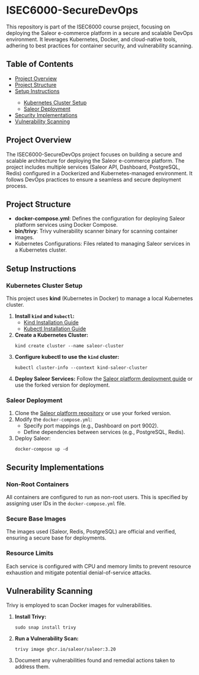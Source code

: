 <h1>ISEC6000-SecureDevOps</h1>

<p>This repository is part of the ISEC6000 course project, focusing on deploying the Saleor e-commerce platform in a secure and scalable DevOps environment. It leverages Kubernetes, Docker, and cloud-native tools, adhering to best practices for container security, and vulnerability scanning.</p>
<h2>Table of Contents</h2>
<ul>
  <li><a href="#project-overview">Project Overview</a></li>
  <li><a href="#project-structure">Project Structure</a></li>
  <li><a href="#setup-instructions">Setup Instructions</a></li>
  <ul>
    <li><a href="#kubernetes-cluster-setup">Kubernetes Cluster Setup</a></li>
    <li><a href="#saleor-deployment">Saleor Deployment</a></li>
  </ul>
  <li><a href="#security-implementations">Security Implementations</a></li>
  <li><a href="#vulnerability-scanning">Vulnerability Scanning</a></li>
</ul>

<h2 id="project-overview">Project Overview</h2>
<p>The ISEC6000-SecureDevOps project focuses on building a secure and scalable architecture for deploying the Saleor e-commerce platform. The project includes multiple services (Saleor API, Dashboard, PostgreSQL, Redis) configured in a Dockerized and Kubernetes-managed environment. It follows DevOps practices to ensure a seamless and secure deployment process.</p>

<h2 id="project-structure">Project Structure</h2>
<ul>
  <li><strong>docker-compose.yml</strong>: Defines the configuration for deploying Saleor platform services using Docker Compose.</li>
  <li><strong>bin/trivy</strong>: Trivy vulnerability scanner binary for scanning container images.</li>
  <li>Kubernetes Configurations: Files related to managing Saleor services in a Kubernetes cluster.</li>
</ul>

<h2 id="setup-instructions">Setup Instructions</h2>

<h3 id="kubernetes-cluster-setup">Kubernetes Cluster Setup</h3>
<p>This project uses <strong>kind</strong> (Kubernetes in Docker) to manage a local Kubernetes cluster.</p>

<ol>
  <li><strong>Install <code>kind</code> and <code>kubectl</code>:</strong>
    <ul>
      <li><a href="https://kind.sigs.k8s.io/docs/user/quick-start/">Kind Installation Guide</a></li>
      <li><a href="https://kubernetes.io/docs/tasks/tools/install-kubectl/">Kubectl Installation Guide</a></li>
    </ul>
  </li>
  <li><strong>Create a Kubernetes Cluster:</strong>
    <pre><code>kind create cluster --name saleor-cluster</code></pre>
  </li>
  <li><strong>Configure kubectl to use the <code>kind</code> cluster:</strong>
    <pre><code>kubectl cluster-info --context kind-saleor-cluster</code></pre>
  </li>
  <li><strong>Deploy Saleor Services:</strong>
    Follow the <a href="https://github.com/saleor/saleor-platform">Saleor platform deployment guide</a> or use the forked version for deployment.
  </li>
</ol>

<h3 id="saleor-deployment">Saleor Deployment</h3>
<ol>
  <li>Clone the <a href="https://github.com/saleor/saleor-platform">Saleor platform repository</a> or use your forked version.</li>
  <li>Modify the <code>docker-compose.yml</code>:
    <ul>
      <li>Specify port mappings (e.g., Dashboard on port 9002).</li>
      <li>Define dependencies between services (e.g., PostgreSQL, Redis).</li>
    </ul>
  </li>
  <li>Deploy Saleor:
    <pre><code>docker-compose up -d</code></pre>
  </li>
</ol>

<h2 id="security-implementations">Security Implementations</h2>

<h3>Non-Root Containers</h3>
<p>All containers are configured to run as non-root users. This is specified by assigning user IDs in the <code>docker-compose.yml</code> file.</p>

<h3>Secure Base Images</h3>
<p>The images used (Saleor, Redis, PostgreSQL) are official and verified, ensuring a secure base for deployments.</p>

<h3>Resource Limits</h3>
<p>Each service is configured with CPU and memory limits to prevent resource exhaustion and mitigate potential denial-of-service attacks.</p>

<h2 id="vulnerability-scanning">Vulnerability Scanning</h2>
<p>Trivy is employed to scan Docker images for vulnerabilities.</p>

<ol>
  <li><strong>Install Trivy:</strong>
    <pre><code>sudo snap install trivy</code></pre>
  </li>
  <li><strong>Run a Vulnerability Scan:</strong>
    <pre><code>trivy image ghcr.io/saleor/saleor:3.20</code></pre>
  </li>
  <li>Document any vulnerabilities found and remedial actions taken to address them.</li>
</ol>
